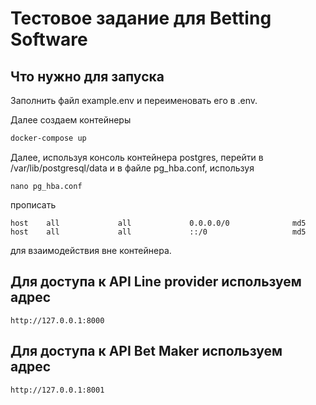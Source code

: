 # Тестовое задание для Betting Software

## Что нужно для запуска
Заполнить файл example.env и переименовать его в .env.

Далее создаем контейнеры

```bash
docker-compose up
```

Далее, используя консоль контейнера postgres, перейти в /var/lib/postgresql/data и в файле pg_hba.conf,
используя

```
nano pg_hba.conf
```

прописать

```
host    all             all             0.0.0.0/0              md5
host    all             all             ::/0                   md5
```

для взаимодействия вне контейнера.

## Для доступа к API Line provider используем адрес
```
http://127.0.0.1:8000
```
## Для доступа к API Bet Maker используем адрес
```
http://127.0.0.1:8001
```